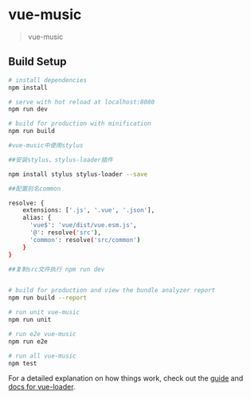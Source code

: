 # vue-music

> vue-music

## Build Setup

``` bash
# install dependencies
npm install

# serve with hot reload at localhost:8080
npm run dev

# build for production with minification
npm run build

#vue-music中使用stylus

##安装stylus、stylus-loader插件

npm install stylus stylus-loader --save

##配置别名common

resolve: {
    extensions: ['.js', '.vue', '.json'],
    alias: {
      'vue$': 'vue/dist/vue.esm.js',
      '@': resolve('src'),
      'common': resolve('src/common')
    }
}

##复制src文件执行 npm run dev


# build for production and view the bundle analyzer report
npm run build --report

# run unit vue-music
npm run unit

# run e2e vue-music
npm run e2e

# run all vue-music
npm test
```

For a detailed explanation on how things work, check out the [guide](http://vuejs-templates.github.io/webpack/) and [docs for vue-loader](http://vuejs.github.io/vue-loader).

